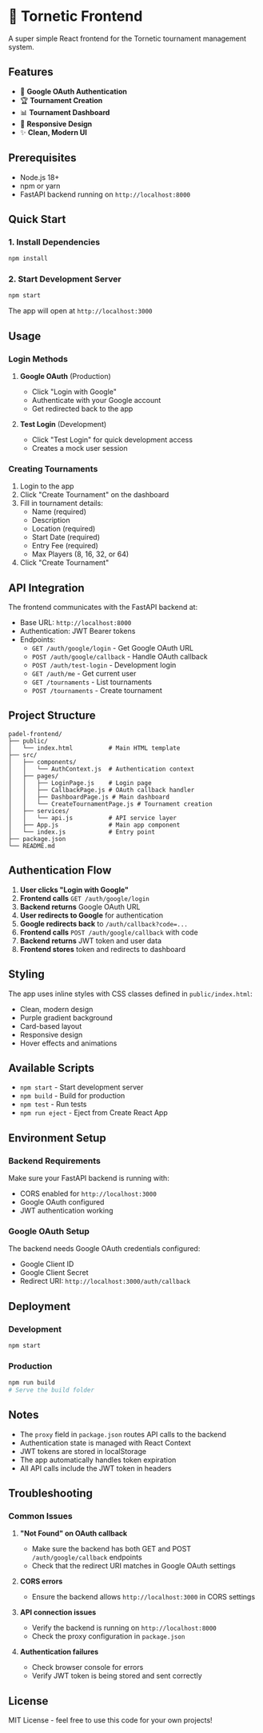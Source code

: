 # 🎾 Tornetic Frontend

A super simple React frontend for the Tornetic tournament management system.

## Features

- 🔐 **Google OAuth Authentication**
- 🏆 **Tournament Creation**
- 📊 **Tournament Dashboard**
- 📱 **Responsive Design**
- ✨ **Clean, Modern UI**

## Prerequisites

- Node.js 18+ 
- npm or yarn
- FastAPI backend running on `http://localhost:8000`

## Quick Start

### 1. Install Dependencies

```bash
npm install
```

### 2. Start Development Server

```bash
npm start
```

The app will open at `http://localhost:3000`

## Usage

### Login Methods

1. **Google OAuth** (Production)
   - Click "Login with Google"
   - Authenticate with your Google account
   - Get redirected back to the app

2. **Test Login** (Development)
   - Click "Test Login" for quick development access
   - Creates a mock user session

### Creating Tournaments

1. Login to the app
2. Click "Create Tournament" on the dashboard
3. Fill in tournament details:
   - Name (required)
   - Description
   - Location (required)
   - Start Date (required)
   - Entry Fee (required)
   - Max Players (8, 16, 32, or 64)
4. Click "Create Tournament"

## API Integration

The frontend communicates with the FastAPI backend at:
- Base URL: `http://localhost:8000`
- Authentication: JWT Bearer tokens
- Endpoints:
  - `GET /auth/google/login` - Get Google OAuth URL
  - `POST /auth/google/callback` - Handle OAuth callback
  - `POST /auth/test-login` - Development login
  - `GET /auth/me` - Get current user
  - `GET /tournaments` - List tournaments
  - `POST /tournaments` - Create tournament

## Project Structure

```
padel-frontend/
├── public/
│   └── index.html          # Main HTML template
├── src/
│   ├── components/
│   │   └── AuthContext.js  # Authentication context
│   ├── pages/
│   │   ├── LoginPage.js    # Login page
│   │   ├── CallbackPage.js # OAuth callback handler
│   │   ├── DashboardPage.js # Main dashboard
│   │   └── CreateTournamentPage.js # Tournament creation
│   ├── services/
│   │   └── api.js          # API service layer
│   ├── App.js              # Main app component
│   └── index.js            # Entry point
├── package.json
└── README.md
```

## Authentication Flow

1. **User clicks "Login with Google"**
2. **Frontend calls** `GET /auth/google/login`
3. **Backend returns** Google OAuth URL
4. **User redirects to Google** for authentication
5. **Google redirects back** to `/auth/callback?code=...`
6. **Frontend calls** `POST /auth/google/callback` with code
7. **Backend returns** JWT token and user data
8. **Frontend stores** token and redirects to dashboard

## Styling

The app uses inline styles with CSS classes defined in `public/index.html`:
- Clean, modern design
- Purple gradient background
- Card-based layout
- Responsive design
- Hover effects and animations

## Available Scripts

- `npm start` - Start development server
- `npm build` - Build for production
- `npm test` - Run tests
- `npm run eject` - Eject from Create React App

## Environment Setup

### Backend Requirements

Make sure your FastAPI backend is running with:
- CORS enabled for `http://localhost:3000`
- Google OAuth configured
- JWT authentication working

### Google OAuth Setup

The backend needs Google OAuth credentials configured:
- Google Client ID
- Google Client Secret  
- Redirect URI: `http://localhost:3000/auth/callback`

## Deployment

### Development
```bash
npm start
```

### Production
```bash
npm run build
# Serve the build folder
```

## Notes

- The `proxy` field in `package.json` routes API calls to the backend
- Authentication state is managed with React Context
- JWT tokens are stored in localStorage
- The app automatically handles token expiration
- All API calls include the JWT token in headers

## Troubleshooting

### Common Issues

1. **"Not Found" on OAuth callback**
   - Make sure the backend has both GET and POST `/auth/google/callback` endpoints
   - Check that the redirect URI matches in Google OAuth settings

2. **CORS errors**
   - Ensure the backend allows `http://localhost:3000` in CORS settings

3. **API connection issues**
   - Verify the backend is running on `http://localhost:8000`
   - Check the proxy configuration in `package.json`

4. **Authentication failures**
   - Check browser console for errors
   - Verify JWT token is being stored and sent correctly

## License

MIT License - feel free to use this code for your own projects! 